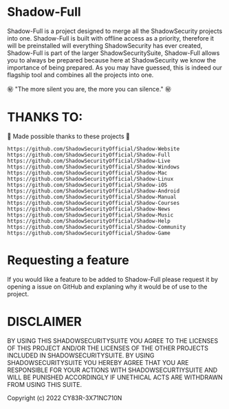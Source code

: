 # Shadow-Full

Shadow-Full is a project designed to merge all the ShadowSecurity projects into one. Shadow-Full is built with offline access as a priority, therefore it will be preinstalled will everything ShadowSecurity has ever created, Shadow-Full is part of the larger ShadowSecuritySuite, Shadow-Full allows you to always be prepared because here at ShadowSecurity we know the importance of being prepared. As you may have guessed, this is indeed our flagship tool and combines all the projects into one.

㊙️ "The more silent you are, the more you can silence." ㊙️

# THANKS TO:

💖 Made possible thanks to these projects 💖

```
https://github.com/ShadowSecurityOfficial/Shadow-Website
https://github.com/ShadowSecurityOfficial/Shadow-Full
https://github.com/ShadowSecurityOfficial/Shadow-Live
https://github.com/ShadowSecurityOfficial/Shadow-Windows
https://github.com/ShadowSecurityOfficial/Shadow-Mac
https://github.com/ShadowSecurityOfficial/Shadow-Linux
https://github.com/ShadowSecurityOfficial/Shadow-iOS
https://github.com/ShadowSecurityOfficial/Shadow-Android
https://github.com/ShadowSecurityOfficial/Shadow-Manual
https://github.com/ShadowSecurityOfficial/Shadow-Courses
https://github.com/ShadowSecurityOfficial/Shadow-News
https://github.com/ShadowSecurityOfficial/Shadow-Music
https://github.com/ShadowSecurityOfficial/Shadow-Help
https://github.com/ShadowSecurityOfficial/Shadow-Community
https://github.com/ShadowSecurityOfficial/Shadow-Game
```
# Requesting a feature

If you would like a feature to be added to Shadow-Full please request it by opening a issue on GitHub and explaning why it would be of use to the project.

# DISCLAIMER

BY USING THIS SHADOWSECURITYSUITE YOU AGREE TO THE LICENSES OF THIS PROJECT AND/OR THE LICENSES OF THE OTHER PROJECTS INCLUDED IN SHADOWSECURITYSUITE. BY USING SHADOWSECURITYSUITE YOU HEREBY AGREE THAT YOU ARE RESPONSIBLE FOR YOUR ACTIONS WITH SHADOWSECURTIYSUITE AND WILL BE PUNISHED ACCORDINGLY IF UNETHICAL ACTS ARE WITHDRAWN FROM USING THIS SUITE. 

Copyright (c) 2022 CY83R-3X71NC710N
